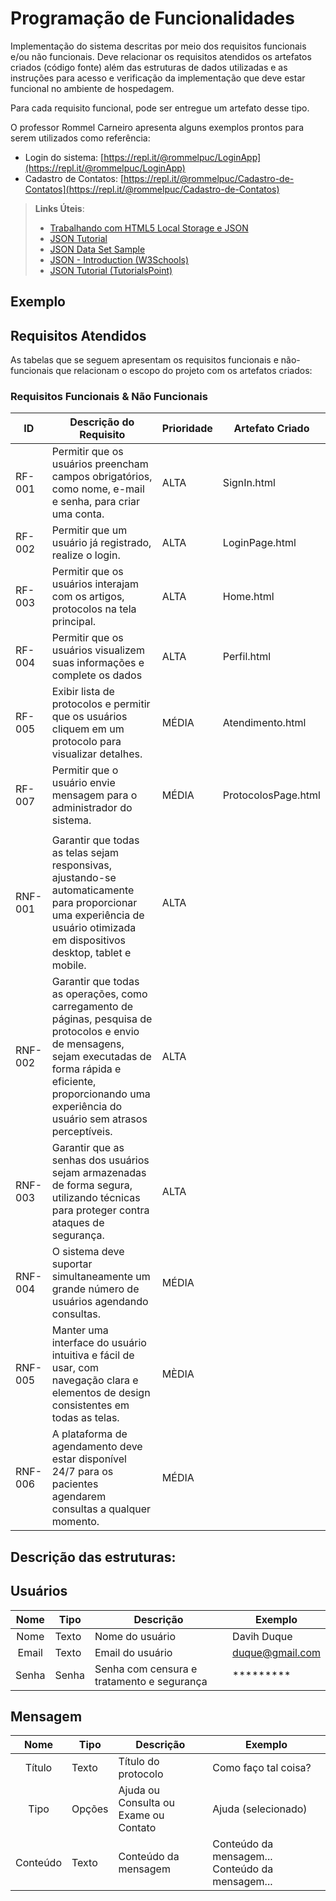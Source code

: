 # Programação de Funcionalidades

Implementação do sistema descritas por meio dos requisitos funcionais e/ou não funcionais. Deve relacionar os requisitos atendidos os artefatos criados (código fonte) além das estruturas de dados utilizadas e as instruções para acesso e verificação da implementação que deve estar funcional no ambiente de hospedagem.

Para cada requisito funcional, pode ser entregue um artefato desse tipo.

O professor Rommel Carneiro apresenta alguns exemplos prontos para serem utilizados como referência:
- Login do sistema: [https://repl.it/@rommelpuc/LoginApp](https://repl.it/@rommelpuc/LoginApp) 
- Cadastro de Contatos: [https://repl.it/@rommelpuc/Cadastro-de-Contatos](https://repl.it/@rommelpuc/Cadastro-de-Contatos)


> **Links Úteis**:
>
> - [Trabalhando com HTML5 Local Storage e JSON](https://www.devmedia.com.br/trabalhando-com-html5-local-storage-e-json/29045)
> - [JSON Tutorial](https://www.w3resource.com/JSON)
> - [JSON Data Set Sample](https://opensource.adobe.com/Spry/samples/data_region/JSONDataSetSample.html)
> - [JSON - Introduction (W3Schools)](https://www.w3schools.com/js/js_json_intro.asp)
> - [JSON Tutorial (TutorialsPoint)](https://www.tutorialspoint.com/json/index.htm)

## Exemplo

## Requisitos Atendidos

As tabelas que se seguem apresentam os requisitos funcionais e não-funcionais que relacionam o escopo do projeto com os artefatos criados:

### Requisitos Funcionais & Não Funcionais

|ID    | Descrição do Requisito | Prioridade | Artefato Criado |
|------|------------------------|------------|-----------------|
|RF-001| Permitir que os usuários preencham campos obrigatórios, como nome, e-mail e senha, para criar uma conta. | ALTA | SignIn.html |
|RF-002| Permitir que um usuário já registrado, realize o login. | ALTA | LoginPage.html |
|RF-003| Permitir que os usuários interajam com os artigos, protocolos na tela principal. | ALTA | Home.html |
|RF-004| Permitir que os usuários visualizem suas informações e complete os dados | ALTA | Perfil.html |
|RF-005| Exibir lista de protocolos e permitir que os usuários cliquem em um protocolo para visualizar detalhes. | MÉDIA | Atendimento.html |
|RF-007| Permitir que o usuário envie mensagem para o administrador do sistema. | MÉDIA | ProtocolosPage.html |
| | | | |
|RNF-001| Garantir que todas as telas sejam responsivas, ajustando-se automaticamente para proporcionar uma experiência de usuário otimizada em dispositivos desktop, tablet e mobile.        |    ALTA      |
|RNF-002| Garantir que todas as operações, como carregamento de páginas, pesquisa de protocolos e envio de mensagens, sejam executadas de forma rápida e eficiente, proporcionando uma experiência do usuário sem atrasos perceptíveis.  |  ALTA        | 
|RNF-003| Garantir que as senhas dos usuários sejam armazenadas de forma segura, utilizando técnicas para proteger contra ataques de segurança. | ALTA |
|RNF-004| O sistema deve suportar simultaneamente um grande número de usuários agendando consultas. | MÉDIA |
|RNF-005| Manter uma interface do usuário intuitiva e fácil de usar, com navegação clara e elementos de design consistentes em todas as telas. | MÈDIA |
|RNF-006| A plataforma de agendamento deve estar disponível 24/7 para os pacientes agendarem consultas a qualquer momento. | MÉDIA |

## Descrição das estruturas:

## Usuários
|  **Nome**      | **Tipo**          | **Descrição**                             | **Exemplo**                                    |
|:--------------:|-------------------|-------------------------------------------|------------------------------------------------|
| Nome        | Texto             | Nome do usuário                      | Davih Duque                                |
| Email     | Texto             | Email do usuário                       | duque@gmail.com                          |
| Senha | Senha  | Senha com censura e tratamento e segurança | ********* |

## Mensagem
|  **Nome**      | **Tipo**          | **Descrição**                             | **Exemplo**                                    |
|:--------------:|-------------------|-------------------------------------------|------------------------------------------------|
| Título         | Texto             | Título do protocolo                         | Como faço tal coisa?                                  |
| Tipo | Opções  | Ajuda ou Consulta ou Exame ou Contato| Ajuda (selecionado)
| Conteúdo         | Texto             | Conteúdo da mensagem                     | Conteúdo da mensagem... Conteúdo da mensagem...                           |


